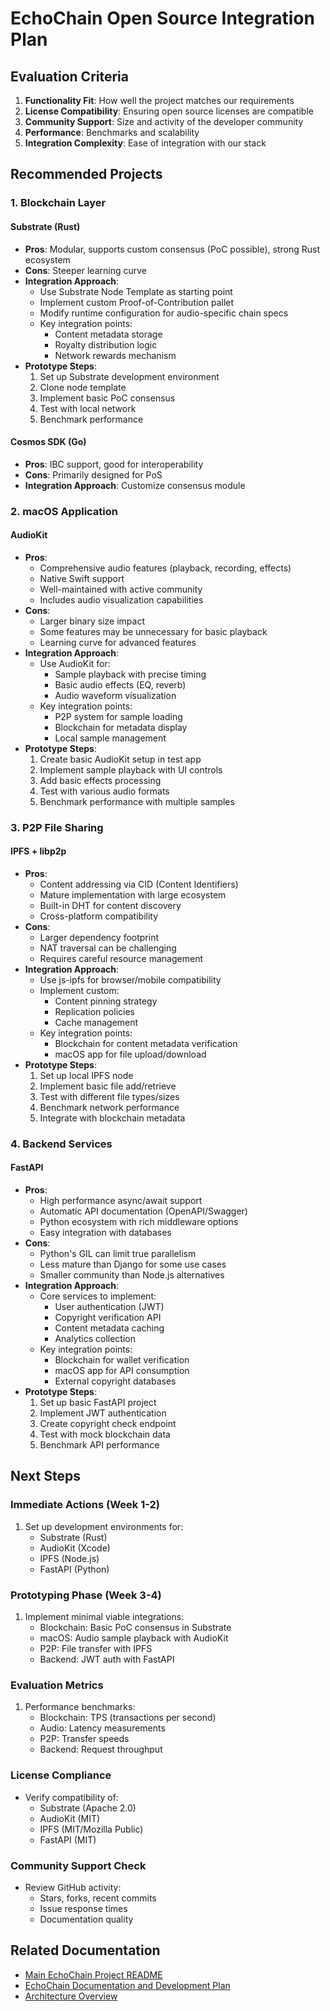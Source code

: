# EchoChain Open Source Integration Plan

## Evaluation Criteria
1. **Functionality Fit**: How well the project matches our requirements
2. **License Compatibility**: Ensuring open source licenses are compatible
3. **Community Support**: Size and activity of the developer community
4. **Performance**: Benchmarks and scalability
5. **Integration Complexity**: Ease of integration with our stack

## Recommended Projects

### 1. Blockchain Layer
#### Substrate (Rust)
- **Pros**: Modular, supports custom consensus (PoC possible), strong Rust ecosystem
- **Cons**: Steeper learning curve
- **Integration Approach**: 
  - Use Substrate Node Template as starting point
  - Implement custom Proof-of-Contribution pallet
  - Modify runtime configuration for audio-specific chain specs
  - Key integration points:
    - Content metadata storage
    - Royalty distribution logic
    - Network rewards mechanism
- **Prototype Steps**:
  1. Set up Substrate development environment
  2. Clone node template
  3. Implement basic PoC consensus
  4. Test with local network
  5. Benchmark performance

#### Cosmos SDK (Go)
- **Pros**: IBC support, good for interoperability
- **Cons**: Primarily designed for PoS
- **Integration Approach**: Customize consensus module

### 2. macOS Application
#### AudioKit
- **Pros**: 
  - Comprehensive audio features (playback, recording, effects)
  - Native Swift support
  - Well-maintained with active community
  - Includes audio visualization capabilities
- **Cons**: 
  - Larger binary size impact
  - Some features may be unnecessary for basic playback
  - Learning curve for advanced features
- **Integration Approach**: 
  - Use AudioKit for:
    - Sample playback with precise timing
    - Basic audio effects (EQ, reverb)
    - Audio waveform visualization
  - Key integration points:
    - P2P system for sample loading
    - Blockchain for metadata display
    - Local sample management
- **Prototype Steps**:
  1. Create basic AudioKit setup in test app
  2. Implement sample playback with UI controls
  3. Add basic effects processing
  4. Test with various audio formats
  5. Benchmark performance with multiple samples

### 3. P2P File Sharing
#### IPFS + libp2p
- **Pros**: 
  - Content addressing via CID (Content Identifiers)
  - Mature implementation with large ecosystem
  - Built-in DHT for content discovery
  - Cross-platform compatibility
- **Cons**: 
  - Larger dependency footprint
  - NAT traversal can be challenging
  - Requires careful resource management
- **Integration Approach**: 
  - Use js-ipfs for browser/mobile compatibility
  - Implement custom:
    - Content pinning strategy
    - Replication policies
    - Cache management
  - Key integration points:
    - Blockchain for content metadata verification
    - macOS app for file upload/download
- **Prototype Steps**:
  1. Set up local IPFS node
  2. Implement basic file add/retrieve
  3. Test with different file types/sizes
  4. Benchmark network performance
  5. Integrate with blockchain metadata

### 4. Backend Services
#### FastAPI
- **Pros**: 
  - High performance async/await support
  - Automatic API documentation (OpenAPI/Swagger)
  - Python ecosystem with rich middleware options
  - Easy integration with databases
- **Cons**: 
  - Python's GIL can limit true parallelism
  - Less mature than Django for some use cases
  - Smaller community than Node.js alternatives
- **Integration Approach**: 
  - Core services to implement:
    - User authentication (JWT)
    - Copyright verification API
    - Content metadata caching
    - Analytics collection
  - Key integration points:
    - Blockchain for wallet verification
    - macOS app for API consumption
    - External copyright databases
- **Prototype Steps**:
  1. Set up basic FastAPI project
  2. Implement JWT authentication
  3. Create copyright check endpoint
  4. Test with mock blockchain data
  5. Benchmark API performance

## Next Steps

### Immediate Actions (Week 1-2)
1. Set up development environments for:
   - Substrate (Rust)
   - AudioKit (Xcode)
   - IPFS (Node.js)
   - FastAPI (Python)

### Prototyping Phase (Week 3-4)
1. Implement minimal viable integrations:
   - Blockchain: Basic PoC consensus in Substrate
   - macOS: Audio sample playback with AudioKit
   - P2P: File transfer with IPFS
   - Backend: JWT auth with FastAPI

### Evaluation Metrics
1. Performance benchmarks:
   - Blockchain: TPS (transactions per second)
   - Audio: Latency measurements
   - P2P: Transfer speeds
   - Backend: Request throughput

### License Compliance
- Verify compatibility of:
  - Substrate (Apache 2.0)
  - AudioKit (MIT)
  - IPFS (MIT/Mozilla Public)
  - FastAPI (MIT)

### Community Support Check
- Review GitHub activity:
  - Stars, forks, recent commits
  - Issue response times
  - Documentation quality

## Related Documentation

*   [Main EchoChain Project README](../README.md)
*   [EchoChain Documentation and Development Plan](./EchoChain_Documentation_and_Development_Plan.md)
*   [Architecture Overview](./architecture.md)
